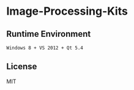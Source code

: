 # Image-Processing-Kits## Runtime Environment```Windows 8 + VS 2012 + Qt 5.4```## LicenseMIT